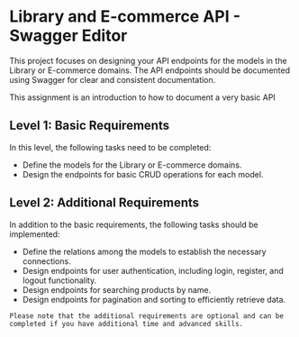 # Library and E-commerce API - Swagger Editor

This project focuses on designing your API endpoints for the models in the Library or E-commerce domains. The API endpoints should be documented using Swagger for clear and consistent documentation.

This assignment is an introduction to how to document a very basic API

## Level 1: Basic Requirements

In this level, the following tasks need to be completed:

- Define the models for the Library or E-commerce domains.
- Design the endpoints for basic CRUD operations for each model.

## Level 2: Additional Requirements

In addition to the basic requirements, the following tasks should be implemented:
- Define the relations among the models to establish the necessary connections.
- Design endpoints for user authentication, including login, register, and logout functionality.
- Design endpoints for searching products by name.
- Design endpoints for pagination and sorting to efficiently retrieve data.




`Please note that the additional requirements are optional and can be completed if you have additional time and advanced skills.`
